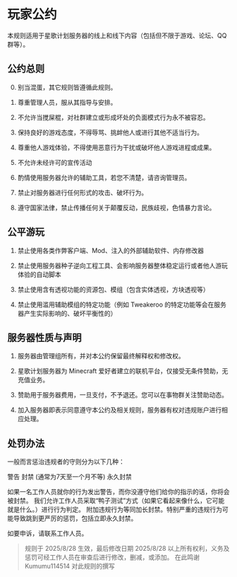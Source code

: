 # 玩家公约
本规则适用于星歌计划服务器的线上和线下内容（包括但不限于游戏、论坛、QQ 群等）。

## 公约总则

0. 别当混蛋，其它规则皆遵循此规则。

1.  尊重管理人员，服从其指导与安排。

2. 不允许当搅屎棍，对社群建立或形成坏处的负面模式行为永不被容忍。

3.  保持良好的游戏态度，不得辱骂、挑衅他人或进行其他不适当行为。

4.  尊重他人游戏体验，不得使用恶意行为干扰或破坏他人游戏进程或成果。

5.  不允许未经许可的宣传活动

6.  酌情使用服务器允许的辅助工具，若您不清楚，请咨询管理员。

7.  禁止对服务器进行任何形式的攻击、破坏行为。

8.  遵守国家法律，禁止传播任何关于颠覆反动，民族歧视，色情暴力言论。

## 公平游玩

1.  禁止使用各类作弊客户端、Mod、注入的外部辅助软件、内存修改器

2.  禁止使用服务器种子逆向工程工具、会影响服务器整体稳定运行或者他人游玩体验的自动脚本

3.  禁止使用含有透视功能的资源包、模组（包含实体透视，方块透视等）

4.  禁止使用滥用辅助模组的特定功能（例如 Tweakeroo 的特定功能等会在服务器产生实际影响的、破坏平衡性的）

## 服务器性质与声明

1.  服务器由管理组所有，并对本公约保留最终解释权和修改权。

2.  星歌计划服务器为 Minecraft 爱好者建立的联机平台，仅接受无条件赞助，无充值业务。

3.  赞助用于服务器费用，一旦支付，不予退还。您可以在事物群关注赞助动态。

4.  加入服务器即表示同意遵守本公约及相关规则，服务器有权对违规账户进行相应处理。

## 处罚办法
一般而言惩治违规者的守则分为以下几种：

警告
封禁 (通常为7天至一个月不等)
永久封禁

如果一名工作人员就你的行为发出警告，而你没遵守他们给你的指示的话，你将会被封禁。
我们允许工作人员采取“鸭子测试”方式（如果它看起来像什么，它可能就是什么。）进行行为判定。
附加违规行为等同加长封禁。特别严重的违规行为可能导致跳到更严厉的惩罚，包括立即永久封禁。

如要申诉，请联系工作人员。

> 规则于 2025/8/28 生效，最后修改日期 2025/8/28
> 以上所有权利，义务及惩罚可经工作人员在审查后进行修改，删减，或添加。
> 在此鸣谢 Kumumu114514 对此规则的撰写